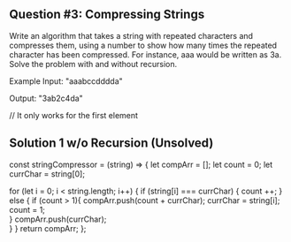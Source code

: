 ## Question #3: Compressing Strings

Write an algorithm that takes a string with repeated characters and compresses them, using a number to show how many times the repeated character has been compressed. For instance, aaa would be written as 3a. Solve the problem with and without recursion.

Example
Input: "aaabccdddda"

Output: "3ab2c4da"

// It only works for the first element
## Solution 1 w/o Recursion (Unsolved) 

const stringCompressor = (string) => {
  let compArr = [];
  let count = 0;
  let currChar = string[0];

  for (let i = 0; i < string.length; i++) {
    if (string[i] === currChar) {
      count ++;
    } else {
      if (count > 1){
        compArr.push(count + currChar);
        currChar = string[i];
        count = 1;  
      } 
        compArr.push(currChar);  
    }
  }
  return compArr;
};